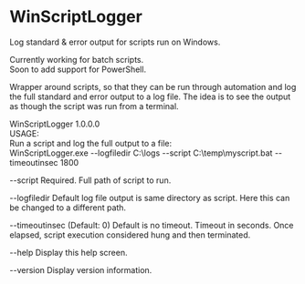 # WinScriptLogger
Log standard &amp; error output for scripts run on Windows.

Currently working for batch scripts.  
Soon to add support for PowerShell.

Wrapper around scripts, so that they can be run through automation and log the full standard and error output to a log file.
The idea is to see the output as though the script was run from a terminal.

WinScriptLogger 1.0.0.0    
USAGE:  
Run a script and log the full output to a file:  
  WinScriptLogger.exe --logfiledir C:\logs --script C:\temp\myscript.bat --timeoutinsec 1800  
  
  --script          Required. Full path of script to run.
  
  --logfiledir      Default log file output is same directory as script. Here this can be changed to a different path.
  
  --timeoutinsec    (Default: 0) Default is no timeout. Timeout in seconds. Once elapsed, script execution considered hung and then terminated.
  
  --help            Display this help screen.
  
  --version         Display version information.

